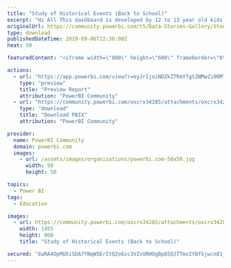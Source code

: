 ```yaml
---
title: "Study of Historical Events (Back to School)"
excerpt: "Hi All This dashboard is developed by 12 to 13 year old kids whose names are as below: Medha Bandari (12 years) Vibhaa Sharma (13 years) These kids"
originalUrl: https://community.powerbi.com/t5/Data-Stories-Gallery/Study-of-Historical-Events-Back-to-School/m-p/786138
type: download
publishedDateTime: 2019-09-06T22:36:00Z
heat: 50

featuredContent: "<iframe width=\"800\" height=\"600\" frameborder=\"0\" src=\"https://app.powerbi.com/view?r=eyJrIjoiNDZkZTRmYTgtZWMwZi00MThmLWE5MTYtZjdjMTkzNjcwNDA2IiwidCI6IjY2NzI4MWJkLTM3MTYtNGNiNS05Yzg2LTYzMjZkOWEzODVlNCJ9\"></iframe>"

actions:
  - url: "https://app.powerbi.com/view?r=eyJrIjoiNDZkZTRmYTgtZWMwZi00MThmLWE5MTYtZjdjMTkzNjcwNDA2IiwidCI6IjY2NzI4MWJkLTM3MTYtNGNiNS05Yzg2LTYzMjZkOWEzODVlNCJ9"
    type: "preview"
    title: "Preview Report"
    attribution: "PowerBI Community"
  - url: "https://community.powerbi.com/oxcrx34285/attachments/oxcrx34285/DataStoriesGallery/2950/2/Historical%20Evens.pbix"
    type: "download"
    title: "Download PBIX"
    attribution: "PowerBI Community"

provider:
  name: PowerBI Community
  domain: powerbi.com
  images:
    - url: /assets/images/organizations/powerbi.com-50x50.jpg
      width: 50
      height: 50

topics:
  - Power BI
tags:
  - Education

images:
  - url: https://community.powerbi.com/oxcrx34285/attachments/oxcrx34285/DataStoriesGallery/2950/1/historical%20events.PNG
    width: 1455
    height: 808
    title: "Study of Historical Events (Back to School)"

secured: "EwRA4OpMUXiSDA7YNqW5ErItQ2o6zc3VZvURHOgBp85QJTTmoIYBf5jwcn81jVukHM0wta4KMsrCwr/RrZOnZAVbxr2aV3V4qkbrWCGC8Z+D3lygnqkxp93ik+TDZtOAXOxpSLuQRCyhZndLn6pz4Z9tIElFPMLEZW/CBeAAq8VtM+y8mYr9CHWM1P1aF9kDLwE4+OCBIxmTsqP6x7FtkSOh40tj7QhBmlz+3fEuln2SZucY3lMnfX1Ld6KWQt5ByXXwxqUgdX1Z1l7djIfWUX7i2AhVePkIk2Fju+L7XjiwRyMhJgaB09hOmj+1wd96iYSWve96w0p+OGAbknveTzIyd4ubr7rf1fuZd6ESNF0JqoD1LiTNttRergdVOzEU1BeaLQNisp9jJ5JYh3mKgQ==;hlHy5jDpFBUqogfO9uIG0Q=="
---
```


